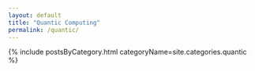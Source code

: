 ```yaml
---
layout: default
title: "Quantic Computing"
permalink: /quantic/
---
```


{% include postsByCategory.html categoryName=site.categories.quantic %}

